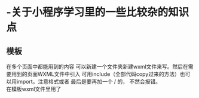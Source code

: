 # -关于小程序学习里的一些比较杂的知识点

<h2>模板</h2>
  在多个页面中都能用到的内容  可以新建一个文件夹新建wxml文件来写。然后在需要用到的页面WXML文件中引入  可用include（全部代码copy过来的方法）也可以用import。注意格式<include src="../templates/header"/>或者<import src="../templates/footer"/>  最后是要再加一个 / 的，  不然会报错。 </br>
  在模板wxml文件里用了<template>标签的话 在引入时一定要写<template is=""/>引号里写标签的name值。
  
<h2>相对定位和绝对定位</h2> 

相对定位是以自身原来的位置作参考再在top/bottom/left/right方向作移动，且原来的位置还被占用
绝对定位是以已定位的最近的父级容器作参考，没有原来的位置了

<h2>图片设置</h2>
在插入图片时 可以在WXSS中通过设置父级样式类名加空格加image （例如 .content image,其中content可以是上一级<view>的）height 100%和width 100%来保证图片的完整展示，但还是有可能会有拉伸

<h2>API调用返回参数</h2>
有些返回值不是标准的JSON格式  可以用JSON.parse(res)来标准化 如 console.log(JSON.parse(res.result).errcode);

<h2>数据库数据读取后的展示</h2>
  在JS文件中先定义一个数组 然后setData,再wxml中用<block wx:for"{{数组}}"> 内容</block>来在内容中展示获取的数据

